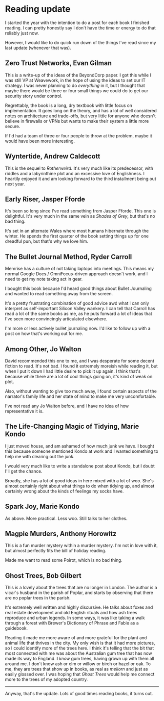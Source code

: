 # Reading update

I started the year with the intention to do a post for each book I finished
reading. I can pretty honestly say I don't have the time or energy to do that
reliably just now.

However, I would like to do quick run down of the things I've read since my
last update (whenever that was).

## Zero Trust Networks, Evan Gilman

This is a write-up of the ideas of the BeyondCorp paper. I got this while I
was still VP at Weavework, in the hope of using the ideas to set our IT
strategy. I was never planning to do *everything* in it, but I thought that
maybe there would be three or four small things we could do to get our
security story under control.

Regrettably, the book is a long, dry textbook with little focus on
implementation. It goes long on the theory, and has a lot of well considered
notes on architecture and trade-offs, but very little for anyone who doesn't
believe in firewalls or VPNs but wants to make their system a little more
secure.

If I'd had a team of three or four people to throw at the problem, maybe it
would have been more interesting.

## Wyntertide, Andrew Caldecott

This is the sequel to _Rotherweird_. It's very much like its predecessor, with
riddles and a labyrinthine plot and an excessive love of Englishness. I
heartily enjoyed it and am looking forward to the third installment being out
next year.

## Early Riser, Jasper Fforde

It's been so long since I've read something from Jasper Fforde. This one is
delightful. It's very much in the same vein as _Shades of Grey_, but that's no
bad thing.

It's set in an alternate Wales where most humans hibernate through the winter.
He spends the first quarter of the book setting things up for one dreadful
pun, but that's why we love him.

## The Bullet Journal Method, Ryder Carroll

Memrise has a culture of not taking laptops into meetings. This means my
normal Google Docs / OmniFocus-driven approach doesn't work, and I need to get
my note taking act in gear.

I bought this book because I'd heard good things about Bullet Journaling and
wanted to read something away from the screen.

It's a pretty frustrating combination of good advice awd what I can only
interpret as self-important Silicon Valley wankery. I can tell that Carroll
has read a lot of the same books as me, as he puts forward a lot of ideas that
I've seen more convincingly articulated elsewhere.

I'm more or less actively bullet journaling now. I'd like to follow up with a
post on how that's working out for me.

## Among Other, Jo Walton

David recommended this one to me, and I was desperate for some decent fiction
to read. It's not bad. I found it extremely moreish while reading it, but when
I put it down I had little desire to pick it up again. I think that's because
while there are a lot of cool things going on, it's kind of weak on plot.

Also, without wanting to give too much away, I found certain aspects of the
narrator's family life and her state of mind to make me very uncomfortable.

I've not read any Jo Walton before, and I have no idea of how representative
it is.

## The Life-Changing Magic of Tidying, Marie Kondo

I just moved house, and am ashamed of how much junk we have. I bought this
because someone mentioned Kondo at work and I wanted something to help me with
clearing out the junk.

I would very much like to write a standalone post about Kondo, but I doubt
I'll get the chance.

Broadly, she has a lot of good ideas in here mixed with a lot of woo. She's
almost certainly right about what things to do when tidying up, and almost
certainly wrong about the kinds of feelings my socks have.

## Spark Joy, Marie Kondo

As above. More practical. Less woo. Still talks to her clothes.

## Magpie Murders, Anthony Horowitz

This is a fun murder mystery within a murder mystery. I'm not in love with it,
but almost perfectly fits the bill of holiday reading.

Made me want to read some Poirot, which is no bad thing.

## Ghost Trees, Bob Gilbert

This is a lovely about the trees that are no longer in London. The author is a
vicar's husband in the parish of Poplar, and starts by observing that there
are no poplar trees in the parish.

It's extremely well written and highly discursive. He talks about foxes and
real estate development and old English rituals and how ash trees reproduce
and urban legends. In some ways, it was like taking a walk through a forest
with Brewer's Dictionary of Phrase and Fable as a guidebook.

Reading it made me more aware of and more grateful for the plant and animal
life that thrives in the city. My only wish is that it had more pictures, so I
could identify more of the trees here. I think it's telling that the bit that
most connected with me was about the Australian gum tree that has now made its
way to England. I *know* gum trees, having grown up with them all around me. I
don't know ash or elm or willow or birch or hazel or oak. To me, they are
trees that show up in books, as real as _mellorn_ and just as easily glossed
over. I was hoping that _Ghost Trees_ would help me connect more to the trees
of my adopted country.

----

Anyway, that's the update. Lots of good times reading books, it turns out.
